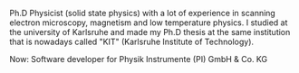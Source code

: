 Ph.D Physicist (solid state physics) with a lot of experience in scanning electron microscopy, magnetism and low temperature physics.
I studied at the university of Karlsruhe and made my Ph.D thesis at the same institution that is nowadays called "KIT" (Karlsruhe Institute of Technology). 

Now: Software developer for Physik Instrumente (PI) GmbH & Co. KG
